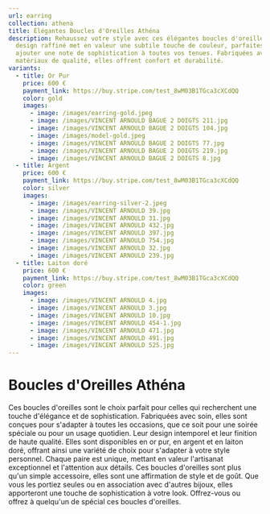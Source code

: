 ```yaml
---
url: earring
collection: athena
title: Élégantes Boucles d'Oreilles Athéna
description: Rehaussez votre style avec ces élégantes boucles d'oreilles. Leur
  design raffiné met en valeur une subtile touche de couleur, parfaites pour
  ajouter une note de sophistication à toutes vos tenues. Fabriquées avec des
  matériaux de qualité, elles offrent confort et durabilité.
variants:
  - title: Or Pur
    price: 600 €
    payment_link: https://buy.stripe.com/test_8wM03B1TGca3cXCdQQ
    color: gold
    images:
      - image: /images/earring-gold.jpeg
      - image: /images/VINCENT ARNOULD BAGUE 2 DOIGTS 211.jpg
      - image: /images/VINCENT ARNOULD BAGUE 2 DOIGTS 104.jpg
      - image: /images/model-gold.jpeg
      - image: /images/VINCENT ARNOULD BAGUE 2 DOIGTS 77.jpg
      - image: /images/VINCENT ARNOULD BAGUE 2 DOIGTS 219.jpg
      - image: /images/VINCENT ARNOULD BAGUE 2 DOIGTS 8.jpg
  - title: Argent
    price: 600 €
    payment_link: https://buy.stripe.com/test_8wM03B1TGca3cXCdQQ
    color: silver
    images:
      - image: /images/earring-silver-2.jpeg
      - image: /images/VINCENT ARNOULD 39.jpg
      - image: /images/VINCENT ARNOULD 31.jpg
      - image: /images/VINCENT ARNOULD 432.jpg
      - image: /images/VINCENT ARNOULD 397.jpg
      - image: /images/VINCENT ARNOULD 754.jpg
      - image: /images/VINCENT ARNOULD 32.jpg
      - image: /images/VINCENT ARNOULD 239.jpg
  - title: Laiton doré
    price: 600 €
    payment_link: https://buy.stripe.com/test_8wM03B1TGca3cXCdQQ
    color: green
    images:
      - image: /images/VINCENT ARNOULD 4.jpg
      - image: /images/VINCENT ARNOULD 3.jpg
      - image: /images/VINCENT ARNOULD 10.jpg
      - image: /images/VINCENT ARNOULD 454-1.jpg
      - image: /images/VINCENT ARNOULD 471.jpg
      - image: /images/VINCENT ARNOULD 491.jpg
      - image: /images/VINCENT ARNOULD 525.jpg
---
```


# Boucles d'Oreilles Athéna

Ces boucles d'oreilles sont le choix parfait pour celles qui recherchent une
touche d'élégance et de sophistication. Fabriquées avec soin, elles sont conçues
pour s'adapter à toutes les occasions, que ce soit pour une soirée spéciale ou
pour un usage quotidien. Leur design intemporel et leur finition de haute
qualité.
Elles sont disponibles en or pur, en argent et en laiton doré, offrant ainsi
une variété de choix pour s'adapter à votre style personnel. Chaque paire est
unique, mettant en valeur l'artisanat exceptionnel et l'attention aux détails.
Ces boucles d'oreilles sont plus qu'un simple accessoire, elles sont une
affirmation de style et de goût. Que vous les portiez seules ou en
association avec d'autres bijoux, elles apporteront une touche de sophistication
à votre look. Offrez-vous ou offrez à quelqu'un de spécial ces boucles
d'oreilles.

